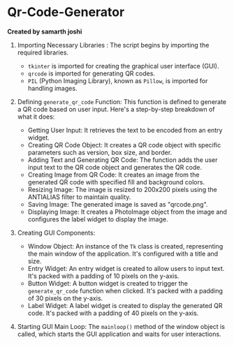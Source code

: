 # Qr-Code-Generator
 <b>Created by samarth joshi</b> <br>
 
1. Importing Necessary Libraries : The script begins by importing the required libraries. 
   - `tkinter` is imported for creating the graphical user interface (GUI).
   - `qrcode` is imported for generating QR codes.
   - `PIL` (Python Imaging Library), known as `Pillow`, is imported for handling images.

2. Defining `generate_qr_code` Function: This function is defined to generate a QR code based on user input. Here's a step-by-step breakdown of what it does:
   - Getting User Input: It retrieves the text to be encoded from an entry widget.
   - Creating QR Code Object: It creates a QR code object with specific parameters such as version, box size, and border.
   - Adding Text and Generating QR Code: The function adds the user input text to the QR code object and generates the QR code.
   - Creating Image from QR Code: It creates an image from the generated QR code with specified fill and background colors.
   - Resizing Image: The image is resized to 200x200 pixels using the ANTIALIAS filter to maintain quality.
   - Saving Image: The generated image is saved as "qrcode.png".
   - Displaying Image: It creates a PhotoImage object from the image and configures the label widget to display the image.

3. Creating GUI Components: 
   - Window Object: An instance of the `Tk` class is created, representing the main window of the application. It's configured with a title and size.
   - Entry Widget: An entry widget is created to allow users to input text. It's packed with a padding of 10 pixels on the y-axis.
   - Button Widget: A button widget is created to trigger the `generate_qr_code` function when clicked. It's packed with a padding of 30 pixels on the y-axis.
   - Label Widget: A label widget is created to display the generated QR code. It's packed with a padding of 40 pixels on the y-axis.

4. Starting GUI Main Loop: The `mainloop()` method of the window object is called, which starts the GUI application and waits for user interactions.
